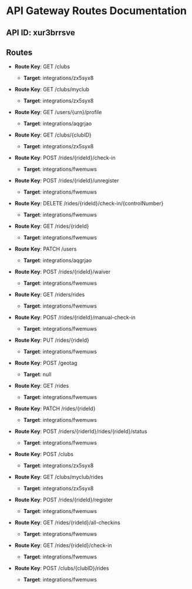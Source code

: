 # API Gateway Routes Documentation
## API ID: xur3brrsve
## Routes
- **Route Key**: GET /clubs
  - **Target**: integrations/zx5syx8

- **Route Key**: GET /clubs/myclub
  - **Target**: integrations/zx5syx8

- **Route Key**: GET /users/{urn}/profile
  - **Target**: integrations/aqgrjao

- **Route Key**: GET /clubs/{clubID}
  - **Target**: integrations/zx5syx8

- **Route Key**: POST /rides/{rideId}/check-in
  - **Target**: integrations/fwemuws

- **Route Key**: POST /rides/{rideId}/unregister
  - **Target**: integrations/fwemuws

- **Route Key**: DELETE /rides/{rideId}/check-in/{controlNumber}
  - **Target**: integrations/fwemuws

- **Route Key**: GET /rides/{rideId}
  - **Target**: integrations/fwemuws

- **Route Key**: PATCH /users
  - **Target**: integrations/aqgrjao

- **Route Key**: POST /rides/{rideId}/waiver
  - **Target**: integrations/fwemuws

- **Route Key**: GET /riders/rides
  - **Target**: integrations/fwemuws

- **Route Key**: POST /rides/{rideId}/manual-check-in
  - **Target**: integrations/fwemuws

- **Route Key**: PUT /rides/{rideId}
  - **Target**: integrations/fwemuws

- **Route Key**: POST /geotag
  - **Target**: null

- **Route Key**: GET /rides
  - **Target**: integrations/fwemuws

- **Route Key**: PATCH /rides/{rideId}
  - **Target**: integrations/fwemuws

- **Route Key**: POST /riders/{riderId}/rides/{rideId}/status
  - **Target**: integrations/fwemuws

- **Route Key**: POST /clubs
  - **Target**: integrations/zx5syx8

- **Route Key**: GET /clubs/myclub/rides
  - **Target**: integrations/zx5syx8

- **Route Key**: POST /rides/{rideId}/register
  - **Target**: integrations/fwemuws

- **Route Key**: GET /rides/{rideId}/all-checkins
  - **Target**: integrations/fwemuws

- **Route Key**: GET /rides/{rideId}/check-in
  - **Target**: integrations/fwemuws

- **Route Key**: POST /clubs/{clubID}/rides
  - **Target**: integrations/fwemuws

